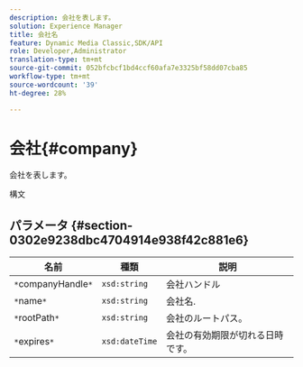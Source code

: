 ```yaml
---
description: 会社を表します。
solution: Experience Manager
title: 会社名
feature: Dynamic Media Classic,SDK/API
role: Developer,Administrator
translation-type: tm+mt
source-git-commit: 052bfcbcf1bd4ccf60afa7e3325bf58dd07cba85
workflow-type: tm+mt
source-wordcount: '39'
ht-degree: 28%

---
```



# 会社{#company}

会社を表します。

構文

## パラメータ {#section-0302e9238dbc4704914e938f42c881e6}

| 名前 | 種類 | 説明 |
|---|---|---|
| `*`companyHandle`*` | `xsd:string` | 会社ハンドル |
| `*`name`*` | `xsd:string` | 会社名. |
| `*`rootPath`*` | `xsd:string` | 会社のルートパス。 |
| `*`expires`*` | `xsd:dateTime` | 会社の有効期限が切れる日時です。 |

